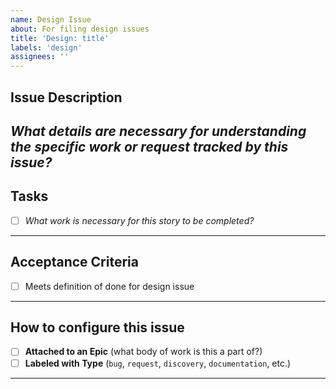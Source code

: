 ```yaml
---
name: Design Issue
about: For filing design issues
title: 'Design: title'
labels: 'design'
assignees: ''
---
```

## Issue Description
_What details are necessary for understanding the specific work or request tracked by this issue?_
---
## Tasks
- [ ] _What work is necessary for this story to be completed?_
---
## Acceptance Criteria
- [ ] Meets definition of done for design issue
---
## How to configure this issue
- [ ] **Attached to an Epic** (what body of work is this a part of?)
- [ ] **Labeled with Type** (`bug`, `request`, `discovery`, `documentation`, etc.)
---
